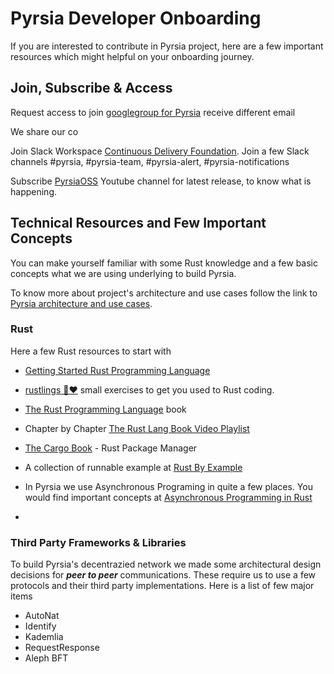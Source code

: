 # Pyrsia Developer Onboarding

If you are interested to contribute in Pyrsia project, here are a few important resources which might helpful on your onboarding journey.

## Join, Subscribe & Access

Request access to join [googlegroup for Pyrsia](https://groups.google.com/g/pyrsia) receive different email

We share our co

Join Slack Workspace [Continuous Delivery Foundation](https://cdeliveryfdn.slack.com/). Join a few Slack channels #pyrsia, #pyrsia-team, #pyrsia-alert, #pyrsia-notifications

Subscribe [PyrsiaOSS](https://www.youtube.com/channel/UClPQKloIElvJk7EdSST3W5g) Youtube channel for latest release, to know what is happening.

## Technical Resources and Few Important Concepts

You can make yourself familiar with some Rust knowledge and a few basic concepts what we are using underlying to build Pyrsia.

To know more about project's architecture and use cases follow the link to [Pyrsia architecture and use cases](https://github.com/pyrsia/pyrsia/blob/main/docs/developers/pyrsia-architecture-and-use-cases.md).

### Rust

Here a few Rust resources to start with

- [Getting Started Rust Programming Language](https://www.rust-lang.org/learn/get-started)

- [rustlings 🦀❤️](https://github.com/rust-lang/rustlings) small exercises to get you used to Rust coding.

- [The Rust Programming Language](https://doc.rust-lang.org/stable/book/) book

- Chapter by Chapter [The Rust Lang Book Video Playlist](https://www.youtube.com/playlist?list=PLai5B987bZ9CoVR-QEIN9foz4QCJ0H2Y8)

- [The Cargo Book](https://doc.rust-lang.org/cargo/index.html) - Rust Package Manager

- A collection of runnable example at [Rust By Example](https://doc.rust-lang.org/stable/rust-by-example/)

- In Pyrsia we use Asynchronous Programing in quite a few places. You would find important concepts at [Asynchronous Programming in Rust](https://rust-lang.github.io/async-book/)

-


### Third Party Frameworks & Libraries

To build Pyrsia's decentrazied network we made some architectural design decisions for **_peer to peer_** communications. These require us to use a few protocols and their third party implementations. Here is a list of few major items

- AutoNat
- Identify
- Kademlia
- RequestResponse
- Aleph BFT
